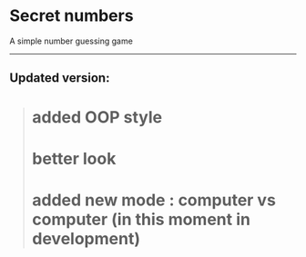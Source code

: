 # Secret numbers

A simple number guessing game


***

## Updated version:

> # added OOP style
> # better look
> # added new mode : computer vs computer (in this moment in development)